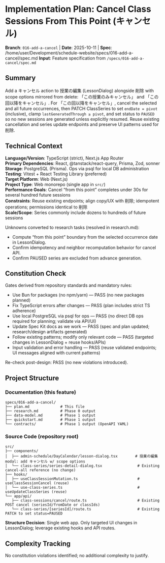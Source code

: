 # Implementation Plan: Cancel Class Sessions From This Point (キャンセル)

**Branch**: `016-add-a-cancel` | **Date**: 2025-10-11 | **Spec**: /home/user/Development/schedule-website/specs/016-add-a-cancel/spec.md
**Input**: Feature specification from `/specs/016-add-a-cancel/spec.md`

## Summary

Add a キャンセル action to 授業の編集 (LessonDialog) alongside 削除 with scope options mirrored from delete: 「この授業のみキャンセル」 and 「この回以降をキャンセル」. For 「この回以降をキャンセル」, cancel the selected and all future occurrences, then PATCH ClassSeries to set `endDate = pivot` (inclusive), clamp `lastGeneratedThrough ≥ pivot`, and set status to `PAUSED` so no new sessions are generated unless explicitly resumed. Reuse existing cancellation and series update endpoints and preserve UI patterns used for 削除.

## Technical Context

**Language/Version**: TypeScript (strict), Next.js App Router  
**Primary Dependencies**: React, @tanstack/react-query, Prisma, Zod, sonner  
**Storage**: PostgreSQL (Prisma). Ops via psql for local DB administration  
**Testing**: Vitest + React Testing Library (preferred)  
**Target Platform**: Web (Next.js)  
**Project Type**: Web monorepo (single app in `src/`)  
**Performance Goals**: Cancel “from this point” completes under 30s for several hundred future sessions  
**Constraints**: Reuse existing endpoints; align copy/UX with 削除; idempotent operations; permissions identical to 削除  
**Scale/Scope**: Series commonly include dozens to hundreds of future sessions

Unknowns converted to research tasks (resolved in research.md):

- Compute “from this point” boundary from the selected occurrence date in LessonDialog.
- Confirm idempotency and neighbor recomputation behavior for cancel API.
- Confirm PAUSED series are excluded from advance generation.

## Constitution Check

Gates derived from repository standards and mandatory rules:

- Use Bun for packages (no npm/yarn) — PASS (no new packages planned)
- Fix TypeScript errors after changes — PASS (plan includes strict TS adherence)
- Use local PostgreSQL via psql for ops — PASS (no direct DB ops required for planning; validate via API/UI)
- Update Spec Kit docs as we work — PASS (spec and plan updated; research/design artifacts generated)
- Follow existing patterns; modify only relevant code — PASS (targeted changes in LessonDialog + reuse hooks/APIs)
- Input validation and error handling — PASS (reuse validated endpoints; UI messages aligned with current patterns)

Re-check post-design: PASS (no new violations introduced).

## Project Structure

### Documentation (this feature)

```
specs/016-add-a-cancel/
├── plan.md              # This file
├── research.md          # Phase 0 output
├── data-model.md        # Phase 1 output
├── quickstart.md        # Phase 1 output
└── contracts/           # Phase 1 output (OpenAPI YAML)
```

### Source Code (repository root)

```
src/
├── components/
│  ├── admin-schedule/DayCalendar/lesson-dialog.tsx        # 授業の編集 modal: add キャンセル w/ scope options
│  └── class-series/series-detail-dialog.tsx                # Existing cancel-all reference (no change)
├── hooks/
│  ├── useClassSessionMutation.ts                           # useClassSessionCancel (reuse)
│  └── use-class-series.ts                                  # useUpdateClassSeries (reuse)
└── app/api/
   ├── class-sessions/cancel/route.ts                       # Existing POST cancel (seriesId/fromDate or classIds)
   └── class-series/[seriesId]/route.ts                     # Existing PATCH to set status=PAUSED
```

**Structure Decision**: Single web app. Only targeted UI changes in LessonDialog; leverage existing hooks and API routes.

## Complexity Tracking

No constitution violations identified; no additional complexity to justify.
